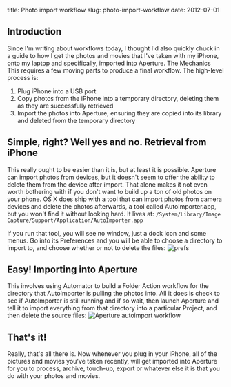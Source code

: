title: Photo import workflow
slug: photo-import-workflow
date: 2012-07-01


**Introduction**
----------------

Since I'm writing about workflows today, I thought I'd also quickly chuck in a guide to how I get the photos and movies that I've taken with my iPhone, onto my laptop and specifically, imported into Aperture.
The Mechanics
This requires a few moving parts to produce a final workflow. The high-level process is:
1.  Plug iPhone into a USB port
2.  Copy photos from the iPhone into a temporary directory, deleting them as they are successfully retrieved
3.  Import the photos into Aperture, ensuring they are copied into its library and deleted from the temporary directory

Simple, right? Well yes and no.
**Retrieval from iPhone**
-------------------------

This really ought to be easier than it is, but at least it is possible.
Aperture can import photos from devices, but it doesn't seem to offer the ability to delete them from the device after import. That alone makes it not even worth bothering with if you don't want to build up a ton of old photos on your phone.
OS X does ship with a tool that can import photos from camera devices and delete the photos afterwards, a tool called AutoImporter.app, but you won't find it without looking hard. It lives at:
`/System/Library/Image Capture/Support/Application/AutoImporter.app`

If you run that tool, you will see no window, just a dock icon and some menus. Go into its Preferences and you will be able to choose a directory to import to, and choose whether or not to delete the files:
![prefs]({filename}/images/autoimporter.png)

Easy!
**Importing into Aperture**
---------------------------

This involves using Automator to build a Folder Action workflow for the directory that AutoImporter is pulling the photos into. All it does is check to see if AutoImporter is still running and if so wait, then launch Aperture and tell it to import everything from that directory into a particular Project, and then delete the source files:
![Aperture autoimport workflow]({filename}/images/aperture-autoimport-workflow.png)

**That's it!**
--------------

Really, that's all there is. Now whenever you plug in your iPhone, all of the pictures and movies you've taken recently, will get imported into Aperture for you to process, archive, touch-up, export or whatever else it is that you do with your photos and movies.

